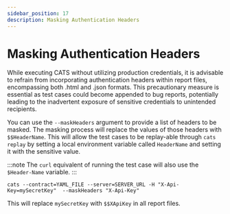 ```yaml
---
sidebar_position: 17
description: Masking Authentication Headers
---
```


# Masking Authentication Headers

While executing CATS without utilizing production credentials, it is advisable to refrain from incorporating authentication headers within report
files, encompassing both .html and .json formats.
This precautionary measure is essential as test cases could become appended to bug reports, potentially leading to the inadvertent exposure of
sensitive credentials to unintended recipients.

You can use the `--maskHeaders` argument to provide a list of headers to be masked. 
The masking process will replace the values of those headers with `$$HeaderName`. 
This will allow the test cases to be replay-able through `cats replay` by setting a local environment variable
called `HeaderName` and setting it with the sensitive value. 

:::note
The `curl` equivalent of running the test case will also use the `$Header-Name` variable.
:::

```shell
cats --contract=YAML_FILE --server=SERVER_URL -H "X-Api-Key=mySecretKey"  --maskHeaders "X-Api-Key"
```

This will replace `mySecretKey` with `$$XApiKey` in all report files.